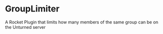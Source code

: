 # GroupLimiter
A Rocket Plugin that limits how many members of the same group can be on the Unturned server
